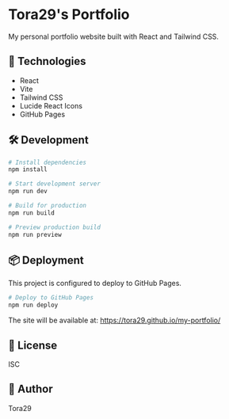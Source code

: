 # Tora29's Portfolio

My personal portfolio website built with React and Tailwind CSS.

## 🚀 Technologies

- React
- Vite
- Tailwind CSS
- Lucide React Icons
- GitHub Pages

## 🛠️ Development

```bash
# Install dependencies
npm install

# Start development server
npm run dev

# Build for production
npm run build

# Preview production build
npm run preview
```

## 📦 Deployment

This project is configured to deploy to GitHub Pages.

```bash
# Deploy to GitHub Pages
npm run deploy
```

The site will be available at: https://tora29.github.io/my-portfolio/

## 📝 License

ISC

## 👤 Author

Tora29
